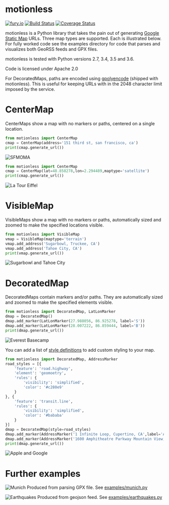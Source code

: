 motionless
==========

[![fury.io](https://badge.fury.io/py/motionless.svg)](https://pypi.python.org/pypi/motionless/)
[![Build Status](https://travis-ci.org/ryancox/motionless.svg)](https://travis-ci.org/ryancox/motionless)
[![Coverage Status](https://coveralls.io/repos/ryancox/motionless/badge.svg?branch=master&service=github)](https://coveralls.io/github/ryancox/motionless?branch=master)


motionless is a Python library that takes the pain out of generating [Google Static Map](http://code.google.com/apis/maps/documentation/staticmaps/) URLs. Three map types are supported. Each is illustrated below. For fully worked code see the examples directory for code that parses and visualizes both GeoRSS feeds and GPX files.

motionless is tested with Python versions 2.7, 3.4, 3.5 and 3.6.

Code is licensed under Apache 2.0

For DecoratedMaps, paths are encoded using [gpolyencode](http://code.google.com/p/py-gpolyencode/) (shipped with motionless). This is useful for keeping URLs with in the 2048 character limit imposed by the service.


CenterMap
=========

CenterMaps show a map with no markers or paths, centered on a single location.

```python
from motionless import CenterMap
cmap = CenterMap(address='151 third st, san francisco, ca')
print(cmap.generate_url())
```

![SFMOMA](http://maps.google.com/maps/api/staticmap?maptype=roadmap&format=png&scale=1&center=151%20third%20st%2C%20san%20francisco%2C%20ca&zoom=17&size=400x400&sensor=false&language=en)

```python 
from motionless import CenterMap
cmap = CenterMap(lat=48.858278,lon=2.294489,maptype='satellite')
print(cmap.generate_url())
```

![La Tour Eiffel](http://maps.google.com/maps/api/staticmap?maptype=satellite&format=png&scale=1&center=48.858278,2.294489&zoom=17&size=400x400&sensor=false&language=en)

VisibleMap
==========

VisibleMaps show a map with no markers or paths, automatically sized and zoomed to make the specified locations visible.

```python
from motionless import VisibleMap
vmap = VisibleMap(maptype='terrain')
vmap.add_address('Sugarbowl, Truckee, CA')
vmap.add_address('Tahoe City, CA')
print(vmap.generate_url())
```

![Sugarbowl and Tahoe City](http://maps.google.com/maps/api/staticmap?maptype=terrain&format=png&scale=1&size=400x400&sensor=false&visible=Sugarbowl%2C%20Truckee%2C%20CA|Tahoe%20City%2C%20CA&language=en)

DecoratedMap
============

DecoratedMaps contain markers and/or paths. They are automatically sized and 
zoomed to make the specified elements visible. 

```python
from motionless import DecoratedMap, LatLonMarker
dmap = DecoratedMap()
dmap.add_marker(LatLonMarker(27.988056, 86.925278, label='S'))
dmap.add_marker(LatLonMarker(28.007222, 86.859444, label='B'))
print(dmap.generate_url())
```

![Everest Basecamp](https://maps.google.com/maps/api/staticmap?maptype=satellite&format=png&scale=1&size=400x400&sensor=false&language=en&markers=|label:B|28.007222,86.859444&markers=|label:S|27.988056,86.925278)

You can add a list of [style definitions](https://developers.google.com/maps/documentation/static-maps/intro#StyledMaps) 
to add custom styling to your map.

```python
from motionless import DecoratedMap, AddressMarker
road_styles = [{
    'feature': 'road.highway',
    'element': 'geomoetry',
    'rules': {
        'visibility': 'simplified',
        'color': '#c280e9'
    }
}, {
    'feature': 'transit.line',
    'rules': {
        'visibility': 'simplified',
        'color': '#bababa'
    }
}]
dmap = DecoratedMap(style=road_styles)
dmap.add_marker(AddressMarker('1 Infinite Loop, Cupertino, CA',label='A'))
dmap.add_marker(AddressMarker('1600 Amphitheatre Parkway Mountain View, CA',label='G'))
print(dmap.generate_url())
```

![Apple and Google](http://maps.google.com/maps/api/staticmap?maptype=roadmap&format=png&scale=1&size=400x400&sensor=false&language=en&markers=|label:G|1600%20Amphitheatre%20Parkway%20Mountain%20View%2C%20CA&markers=|label:A|1%20Infinite%20Loop%2C%20Cupertino%2C%20CA&style=feature:road.highway|element:geomoetry|visibility:simplified|color:0xc280e9|&style=feature:transit.line|element:all|visibility:simplified|color:0xbababa|)


Further examples
================


![Munich](http://maps.google.com/maps/api/staticmap?maptype=roadmap&format=png&scale=1&size=640x640&sensor=false&language=en&markers=|color:red|label:E|48.351883,11.791474&markers=|color:green|label:S|48.167051,11.565088&path=color:blue|weight:8|enc:as%7EdHwxqeAc%40VPL_%40M%7DCOuBBgGn%40qDX%7BFmAoHyBcGaDeCwC%7BDwAeBwHaCcNK_AKcBD%7BBC_FEcAnCasA%7EDcOXNp%40Et%40DXCf%40IRSR%5DL%5DJgABe%40%3Fi%40QwAa%40mAy%40_AcN%7DKmHoGmGiGwHiKmEmLwBsK%7DByO%7BC%7DK_FoK_HsI_JoGgJcEeJsD%7BUaJge%40aRko%40oWiQ_Hym%40qVuf%40yRc%5C_Ncp%40gW%7D%7B%40w%5Dqd%40%7BPwP_CgPHyQnC%7Bz%40dSwo%40%60PwSjHek%40jVm%5BpN_k%40vX_HjDiK%60FuLnGiIlDoGjDcJhCkGm%40cIaEeFeGyEkLqIqTmIcUsJyVkFyQyFkUcJmc%40aHwd%40sEsd%40sDkj%40qA_e%40Ye%60%40Kad%40_Amf%40cC_%5CgDwTiHaX_KeU%7DKmPmOiQkNuRgJoRiGiRgJySuBwKYsJv%40mWa%40oUiCkv%40mAq%60%40aAqX%7D%40eZo%40%7B%5Dg%40mZHiFRmBNu%40Nq%40l%40%7BAVm%40rA%7BB%60AaAb%40WrBq%40xJyBx%40%5Bn%40i%40%7C%40yAN%5Df%40mBNoA%3FmCm%40aPI%7DRc%40cPq%40qS%5DiA%3Fq%40COGMGIM%3FOJENq%40TmHTgDNW%5CA%7D%40KsA_%40a%40c%40B)
Produced from parsing GPX file. See [examples/munich.py](http://github.com/ryancox/motionless/blob/master/examples/munich.py)

![Earthquakes](http://maps.google.com/maps/api/staticmap?maptype=roadmap&format=png&scale=1&size=640x440&sensor=false&language=en&markers=|size:small|color:yellow|-37.3966,179.2975|18.1886,-68.0525|40.7350006,-121.5250015|59.6106,-152.614|23.1201,92.7926|36.3268,-97.5206|19.0485,-67.8165|61.527,-140.6969|22.8923,94.5887|58.4735,-142.7151|38.7783318,-122.7251663|18.5077,-66.8375|7.0757,92.4647|22.2016,143.8421|16.1949,-61.5038|-4.655,152.8474|36.8669,141.4995|43.5941,11.0652|56.7258,-158.2067|-15.6005,-175.2807|37.1526,-97.8354|19.2084,-64.5278|-4.8954,-81.2859|58.9019,-154.4725|39.0330009,-122.591835|7.8674,137.2171|18.9843,-65.3223|17.8446,-65.6494|36.6558,58.6261|-16.7046,-173.882|61.4964,-151.3278|-6.629,154.8844&markers=|size:small|color:orange|-15.6259,-174.9113)
Produced from geojson feed. See [examples/earthquakes.py](http://github.com/ryancox/motionless/blob/master/examples/earthquakes.py)
